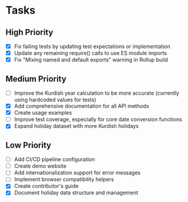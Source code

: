 # Tasks

## High Priority
- [x] Fix failing tests by updating test expectations or implementation
- [x] Update any remaining require() calls to use ES module imports
- [x] Fix "Mixing named and default exports" warning in Rollup build

## Medium Priority
- [ ] Improve the Kurdish year calculation to be more accurate (currently using hardcoded values for tests)
- [x] Add comprehensive documentation for all API methods
- [x] Create usage examples
- [ ] Improve test coverage, especially for core date conversion functions
- [x] Expand holiday dataset with more Kurdish holidays

## Low Priority
- [ ] Add CI/CD pipeline configuration
- [ ] Create demo website
- [ ] Add internationalization support for error messages
- [ ] Implement browser compatibility helpers
- [x] Create contributor's guide
- [x] Document holiday data structure and management 